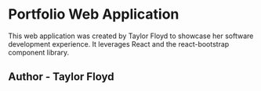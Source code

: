 # Portfolio Web Application

This web application was created by Taylor Floyd to showcase her software development experience. It leverages React and the react-bootstrap component library.

## Author - Taylor Floyd
